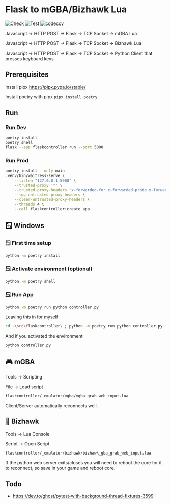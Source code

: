 # Flask to mGBA/Bizhawk Lua

![Check](https://github.com/kism/flaskcontroller/actions/workflows/check.yml/badge.svg)
![Test](https://github.com/kism/flaskcontroller/actions/workflows/test.yml/badge.svg)
[![codecov](https://codecov.io/gh/kism/flaskcontroller/graph/badge.svg?token=9R9ZI99GLP)](https://codecov.io/gh/kism/flaskcontroller)

Javascript -> HTTP POST -> Flask -> TCP Socket -> mGBA Lua

Javascript -> HTTP POST -> Flask -> TCP Socket -> Bizhawk Lua

Javascript -> HTTP POST -> Flask -> TCP Socket -> Python Client that presses keyboard keys

## Prerequisites

Install pipx <https://pipx.pypa.io/stable/>

Install poetry with pipx `pipx install poetry`

## Run

### Run Dev

```bash
poetry install
poetry shell
flask --app flaskcontroller run --port 5000
```

### Run Prod

```bash
poetry install --only main
.venv/bin/waitress-serve \
    --listen "127.0.0.1:5000" \
    --trusted-proxy '*' \
    --trusted-proxy-headers 'x-forwarded-for x-forwarded-proto x-forwarded-port' \
    --log-untrusted-proxy-headers \
    --clear-untrusted-proxy-headers \
    --threads 4 \
    --call flaskcontroller:create_app
```

## 🪟 Windows

### 🪟 First time setup

```bash
python -m poetry install
```

### 🪟 Activate environment (optional)

```bash
python -m poetry shell
```

### 🪟 Run App

```bash
python -m poetry run python controller.py
```

Leaving this in for myself

```bash
cd .\src\flaskcontroller\ ; python -m poetry run python controller.py
```

And if you activated the environment

```bash
python controller.py
```

## 🎮 mGBA

Tools -> Scripting

File -> Load script

`flaskcontroller/_emulator/mgba/mgba_grab_web_input.lua`

Client/Server automatically reconnects well.

## 🦅 Bizhawk

Tools -> Lua Console

Script -> Open Script

`flaskcontroller/_emulator/bizhawk/bizhawk_gba_grab_web_input.lua`

If the python web server exits/closes you will need to reboot the core for it to reconnect, so save in your game and reboot core.

## Todo

- https://dev.to/ghost/pytest-with-background-thread-fixtures-3599
